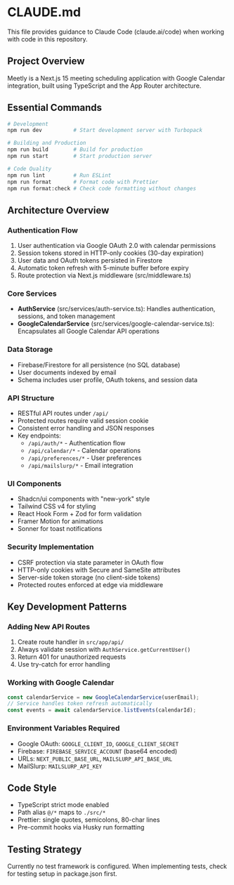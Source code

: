 # CLAUDE.md

This file provides guidance to Claude Code (claude.ai/code) when working with code in this repository.

## Project Overview

Meetly is a Next.js 15 meeting scheduling application with Google Calendar integration, built using TypeScript and the App Router architecture.

## Essential Commands

```bash
# Development
npm run dev          # Start development server with Turbopack

# Building and Production
npm run build        # Build for production
npm run start        # Start production server

# Code Quality
npm run lint         # Run ESLint
npm run format       # Format code with Prettier
npm run format:check # Check code formatting without changes
```

## Architecture Overview

### Authentication Flow

1. User authentication via Google OAuth 2.0 with calendar permissions
2. Session tokens stored in HTTP-only cookies (30-day expiration)
3. User data and OAuth tokens persisted in Firestore
4. Automatic token refresh with 5-minute buffer before expiry
5. Route protection via Next.js middleware (src/middleware.ts)

### Core Services

- **AuthService** (src/services/auth-service.ts): Handles authentication, sessions, and token management
- **GoogleCalendarService** (src/services/google-calendar-service.ts): Encapsulates all Google Calendar API operations

### Data Storage

- Firebase/Firestore for all persistence (no SQL database)
- User documents indexed by email
- Schema includes user profile, OAuth tokens, and session data

### API Structure

- RESTful API routes under `/api/`
- Protected routes require valid session cookie
- Consistent error handling and JSON responses
- Key endpoints:
  - `/api/auth/*` - Authentication flow
  - `/api/calendar/*` - Calendar operations
  - `/api/preferences/*` - User preferences
  - `/api/mailslurp/*` - Email integration

### UI Components

- Shadcn/ui components with "new-york" style
- Tailwind CSS v4 for styling
- React Hook Form + Zod for form validation
- Framer Motion for animations
- Sonner for toast notifications

### Security Implementation

- CSRF protection via state parameter in OAuth flow
- HTTP-only cookies with Secure and SameSite attributes
- Server-side token storage (no client-side tokens)
- Protected routes enforced at edge via middleware

## Key Development Patterns

### Adding New API Routes

1. Create route handler in `src/app/api/`
2. Always validate session with `AuthService.getCurrentUser()`
3. Return 401 for unauthorized requests
4. Use try-catch for error handling

### Working with Google Calendar

```typescript
const calendarService = new GoogleCalendarService(userEmail);
// Service handles token refresh automatically
const events = await calendarService.listEvents(calendarId);
```

### Environment Variables Required

- Google OAuth: `GOOGLE_CLIENT_ID`, `GOOGLE_CLIENT_SECRET`
- Firebase: `FIREBASE_SERVICE_ACCOUNT` (base64 encoded)
- URLs: `NEXT_PUBLIC_BASE_URL`, `MAILSLURP_API_BASE_URL`
- MailSlurp: `MAILSLURP_API_KEY`

## Code Style

- TypeScript strict mode enabled
- Path alias `@/*` maps to `./src/*`
- Prettier: single quotes, semicolons, 80-char lines
- Pre-commit hooks via Husky run formatting

## Testing Strategy

Currently no test framework is configured. When implementing tests, check for testing setup in package.json first.
